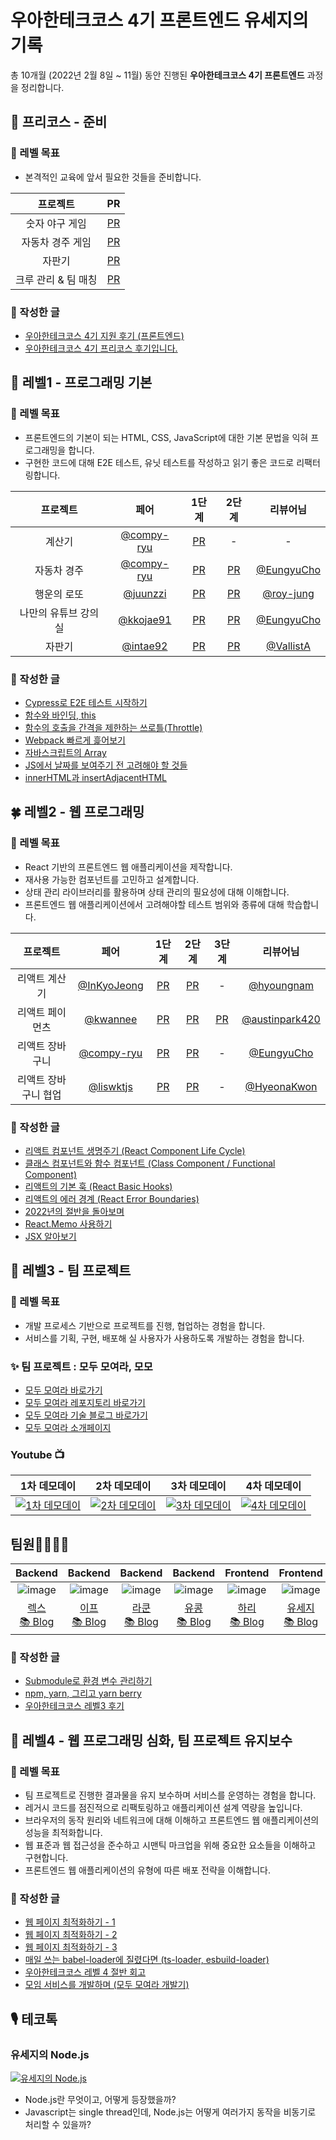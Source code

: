 # 우아한테크코스 4기 프론트엔드 유세지의 기록
총 10개월 (2022년 2월 8일 ~ 11월) 동안 진행된 **우아한테크코스 4기 프론트엔드** 과정을 정리합니다.

## 🥜 프리코스 - 준비

### 🎯 레벨 목표
- 본격적인 교육에 앞서 필요한 것들을 준비합니다.

|프로젝트|PR|
| :------------------: | :------------------------------------------: |
|숫자 야구 게임|[PR](https://github.com/woowacourse/javascript-baseball-precourse/pull/111)|
|자동차 경주 게임|[PR](https://github.com/woowacourse/javascript-racingcar-precourse/pull/116)|
|자판기|[PR](https://github.com/woowacourse/javascript-vendingmachine-precourse/pull/21)|
|크루 관리 & 팀 매칭|[PR](https://github.com/woowacourse/javascript-teammatching-precourse/pull/45)|

### 📝 작성한 글
- [우아한테크코스 4기 지원 후기 (프론트엔드)](https://usage.tistory.com/119)
- [우아한테크코스 4기 프리코스 후기입니다.](https://usage.tistory.com/120)

## 🌱 레벨1 - 프로그래밍 기본

### 🎯 레벨 목표
- 프론트엔드의 기본이 되는 HTML, CSS, JavaScript에 대한 기본 문법을 익혀 프로그래밍을 합니다.
- 구현한 코드에 대해 E2E 테스트, 유닛 테스트를 작성하고 읽기 좋은 코드로 리팩터링합니다.

|프로젝트|페어|1단계|2단계|리뷰어님|
| :------------------: | :------------------------------------------: | :------------------------------------------------------------------------: | :------------------------------------------------------------------------: | :------------------------------------------------: |
|        계산기        |    [@compy-ryu](https://github.com/compy-ryu)    |     [PR](https://github.com/woowacourse/javascript-calculator/pull/49)     |        -         |        -        |
|     자동차 경주      |    [@compy-ryu](https://github.com/compy-ryu)   |     [PR](https://github.com/woowacourse/javascript-racingcar/pull/94)      |     [PR](https://github.com/woowacourse/javascript-racingcar/pull/127)     |       [@EungyuCho](https://github.com/EungyuCho)       |
|     행운의 로또      |  [@juunzzi](https://github.com/juunzzi)  |       [PR](https://github.com/woowacourse/javascript-lotto/pull/82)       |       [PR](https://github.com/woowacourse/javascript-lotto/pull/141)       |       [@roy-jung](https://github.com/roy-jung)       |
| 나만의 유튜브 강의실 | [@kkojae91](https://github.com/kkojae91) | [PR](https://github.com/woowacourse/javascript-youtube-classroom/pull/99) | [PR](https://github.com/woowacourse/javascript-youtube-classroom/pull/140) |      [@EungyuCho](https://github.com/EungyuCho)      |
|        자판기        | [@intae92](https://github.com/intae92) |   [PR](https://github.com/woowacourse/javascript-vendingmachine/pull/2)   |   [PR](https://github.com/woowacourse/javascript-vendingmachine/pull/59)   | [@VallistA](https://github.com/VallistA) |

### 📝 작성한 글
- [Cypress로 E2E 테스트 시작하기](https://usage.tistory.com/126)
- [함수와 바인딩, this](https://usage.tistory.com/127)
- [함수의 호출을 간격을 제한하는 쓰로틀(Throttle)](https://usage.tistory.com/129)
- [Webpack 빠르게 흝어보기](https://usage.tistory.com/130)
- [자바스크립트의 Array](https://usage.tistory.com/131)
- [JS에서 날짜를 보여주기 전 고려해야 할 것들](https://usage.tistory.com/132)
- [innerHTML과 insertAdjacentHTML](https://usage.tistory.com/133)


## 🍀 레벨2 - 웹 프로그래밍

### 🎯 레벨 목표
- React 기반의 프론트엔드 웹 애플리케이션을 제작합니다.
- 재사용 가능한 컴포넌트를 고민하고 설계합니다.
- 상태 관리 라이브러리를 활용하며 상태 관리의 필요성에 대해 이해합니다.
- 프론트엔드 웹 애플리케이션에서 고려해야할 테스트 범위와 종류에 대해 학습합니다.

|프로젝트|페어|1단계|2단계|3단계|리뷰어님|
| :------------------: | :------------------------------------------: | :------------------------------------------------------------------------: | :------------------------------------------------------------------------: | :------------------------------------------------: | :---: |
|        리액트 계산기        |    [@InKyoJeong](https://github.com/InKyoJeong)    |     [PR](https://github.com/woowacourse/react-calculator/pull/17)     |             [PR](https://github.com/woowacourse/react-calculator/pull/72)               |      -      |         [@hyoungnam](https://github.com/hyoungnam)       |
|     리액트 페이먼츠      |    [@kwannee](https://github.com/kwannee)   |     [PR](https://github.com/woowacourse/react-payments/pull/81)      |   [PR](https://github.com/woowacourse/react-payments/pull/113)     |    [PR](https://github.com/woowacourse/react-payments/pull/159)    |   [@austinpark420](https://github.com/austinpark420)       |
|     리액트 장바구니      |  [@compy-ryu](https://github.com/compy-ryu)  |       [PR](https://github.com/woowacourse/react-shopping-cart/pull/92)       |       [PR](https://github.com/woowacourse/react-shopping-cart/pull/113)       |   -   |   [@EungyuCho](https://github.com/EungyuCho)       |
|     리액트 장바구니 협업     | [@liswktjs](https://github.com/liswktjs) | [PR](https://github.com/woowacourse/react-shopping-cart-prod/pull/20) | [PR](https://github.com/woowacourse/react-shopping-cart-prod/pull/73) |     -     |  [@HyeonaKwon](https://github.com/HyeonaKwon)      |

### 📝 작성한 글
- [리액트 컴포넌트 생명주기 (React Component Life Cycle)](https://usage.tistory.com/136)
- [클래스 컴포넌트와 함수 컴포넌트 (Class Component / Functional Component)](https://usage.tistory.com/137)
- [리액트의 기본 훅 (React Basic Hooks)](https://usage.tistory.com/138)
- [리액트의 에러 경계 (React Error Boundaries)](https://usage.tistory.com/140)
- [2022년의 절반을 돌아보며](https://usage.tistory.com/142)
- [React.Memo 사용하기](https://usage.tistory.com/132)
- [JSX 알아보기](https://usage.tistory.com/143)

## 🌺 레벨3 - 팀 프로젝트

### 🎯 레벨 목표
- 개발 프로세스 기반으로 프로젝트를 진행, 협업하는 경험을 합니다.
- 서비스를 기획, 구현, 배포해 실 사용자가 사용하도록 개발하는 경험을 합니다.

### ✨ 팀 프로젝트 : 모두 모여라, 모모
- [모두 모여라 바로가기](https://www.moyeora.site/)
- [모두 모여라 레포지토리 바로가기](https://github.com/woowacourse-teams/2022-momo)
- [모두 모여라 기술 블로그 바로가기](https://2022-momo.github.io/)
- [모두 모여라 소개페이지](https://sites.google.com/woowahan.com/woowacourse-demo-4th/%ED%94%84%EB%A1%9C%EC%A0%9D%ED%8A%B8/%EB%AA%A8%EB%AA%A8)

### Youtube 📺

| 1차 데모데이                                                                                  | 2차 데모데이                                                                                  | 3차 데모데이                                                                                  | 4차 데모데이                                                                                  |
| --------------------------------------------------------------------------------------------- | --------------------------------------------------------------------------------------------- | --------------------------------------------------------------------------------------------- | --------------------------------------------------------------------------------------------- |
| [![1차 데모데이](https://img.youtube.com/vi/-86HlsrqgJY/0.jpg)](https://youtu.be/-86HlsrqgJY) | [![2차 데모데이](https://img.youtube.com/vi/FvhTuj_Cxvk/0.jpg)](https://youtu.be/FvhTuj_Cxvk) | [![3차 데모데이](https://img.youtube.com/vi/W5Rloao4zuQ/0.jpg)](https://youtu.be/W5Rloao4zuQ) | [![4차 데모데이](https://img.youtube.com/vi/Qa944GNc2ec/0.jpg)](https://youtu.be/Qa944GNc2ec) |

## 팀원👨‍💻👩‍💻

|                                  Backend                                   |                                   Backend                                    |                                       Backend                                        |                                   Backend                                    |                                    Frontend                                    |                                         Frontend                                         |
| :------------------------------------------------------------------------: | :--------------------------------------------------------------------------: | :----------------------------------------------------------------------------------: | :--------------------------------------------------------------------------: | :----------------------------------------------------------------------------: | :--------------------------------------------------------------------------------------: |
|       ![image](https://avatars.githubusercontent.com/u/57744251?v=4)       |        ![image](https://avatars.githubusercontent.com/u/22176552?v=4)        |            ![image](https://avatars.githubusercontent.com/u/76891875?v=4)            |        ![image](https://avatars.githubusercontent.com/u/92148749?v=4)        |         ![image](https://avatars.githubusercontent.com/u/57928612?v=4)         |              ![image](https://avatars.githubusercontent.com/u/28296575?v=4)              |
| [렉스](https://github.com/Seongwon97)<br/>[📚 Blog](https://seongwon.dev/) | [이프](https://github.com/sinb57)<br/>[📚 Blog](https://sinb57.tistory.com/) | [라쿤](https://github.com/nbalance97)<br/>[📚 Blog](https://nbalance97.tistory.com/) | [유콩](https://github.com/kyukong)<br/>[📚 Blog](https://velog.io/@rudnf003) | [하리](https://github.com/LAH1203)<br/>[📚 Blog](https://lah1203.netlify.app/) | [유세지](https://github.com/usageness)<br/>[📚 Blog](https://blog-usageness.vercel.app/) |

### 📝 작성한 글
- [Submodule로 환경 변수 관리하기](https://usage.tistory.com/145)
- [npm, yarn, 그리고 yarn berry](https://usage.tistory.com/147)
- [우아한테크코스 레벨3 후기](https://blog-usageness.vercel.app/post/2)

## 🌳 레벨4 - 웹 프로그래밍 심화, 팀 프로젝트 유지보수

### 🎯 레벨 목표
- 팀 프로젝트로 진행한 결과물을 유지 보수하며 서비스를 운영하는 경험을 합니다.
- 레거시 코드를 점진적으로 리팩토링하고 애플리케이션 설계 역량을 높입니다.
- 브라우저의 동작 원리와 네트워크에 대해 이해하고 프론트엔드 웹 애플리케이션의 성능을 최적화합니다.
- 웹 표준과 웹 접근성을 준수하고 시맨틱 마크업을 위해 중요한 요소들을 이해하고 구현합니다.
- 프론트엔드 웹 애플리케이션의 유형에 따른 배포 전략을 이해합니다.

### 📝 작성한 글
- [웹 페이지 최적화하기 - 1](https://usage.tistory.com/148)
- [웹 페이지 최적화하기 - 2](https://usage.tistory.com/149)
- [웹 페이지 최적화하기 - 3](https://usage.tistory.com/150)
- [매일 쓰는 babel-loader에 질렸다면 (ts-loader, esbuild-loader)](https://usage.tistory.com/152)
- [우아한테크코스 레벨 4 절반 회고](https://blog-usageness.vercel.app/post/3)
- [모임 서비스를 개발하며 (모두 모여라 개발기)](https://usage.tistory.com/154)

## 🎙 테코톡
### 유세지의 Node.js
[![유세지의 Node.js](https://img.youtube.com/vi/A04zlpL1Uw4/0.jpg)](https://youtu.be/A04zlpL1Uw4)
- Node.js란 무엇이고, 어떻게 등장했을까?
- Javascript는 single thread인데, Node.js는 어떻게 여러가지 동작을 비동기로 처리할 수 있을까?
